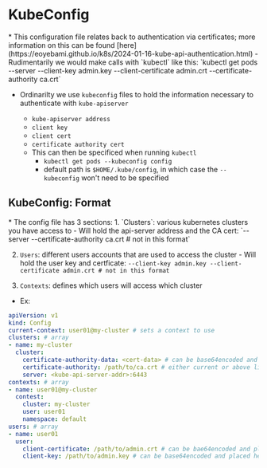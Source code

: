 <h1>KubeConfig</h1>
* This configuration file relates back to authentication via certificates; more information on this can be found [here](https://eoyebami.github.io/k8s/2024-01-16-kube-api-authentication.html)
  - Rudimentarily we would make calls with `kubectl` like this: `kubectl get pods --server <kube-api-server> --client-key admin.key --client-certificate admin.crt --certificate-authority ca.crt`

* Ordinarilty we use `kubeconfig` files to hold the information necessary to authenticate with `kube-apiserver`
  - `kube-apiserver address`
  - `client key`
  - `client cert`
  - `certificate authority cert`

  * This can then be specificed when running `kubectl`
    - `kubectl get pods --kubeconfig config`
    - default path is `$HOME/.kube/config`, in which case the `--kubeconfig` won't need to be specified

<h2>KubeConfig: Format</h2>
* The config file has 3 sections:
  1. `Clusters`: various kubernetes clusters you have access to
    - Will hold the api-server address and the CA cert: `--server <kube-api-server> --certificate-authority ca.crt # not in this format`

  2. `Users`: different users accounts that are used to access the cluster
    - Will hold the user key and certficate: `--client-key admin.key --client-certificate admin.crt # not in this format`

  3. `Contexts`: defines which users will access which cluster

* Ex:

```yml
apiVersion: v1
kind: Config
current-context: user01@my-cluster # sets a context to use
clusters: # array
- name: my-cluster
  cluster:
    certificate-authority-data: <cert-data> # can be base64encoded and placed here as well
    certificate-authority: /path/to/ca.crt # either current or above line can be used
    server: <kube-api-server-addr>:6443
contexts: # array
- name: user01@my-cluster
  contest:
    cluster: my-cluster
    user: user01
    namespace: default
users: # array
- name: user01
  user: 
    client-certificate: /path/to/admin.crt # can be bae64encoded and placed here as well
    client-key: /path/to/admin.key # can be base64encoded and placed here as well
```

